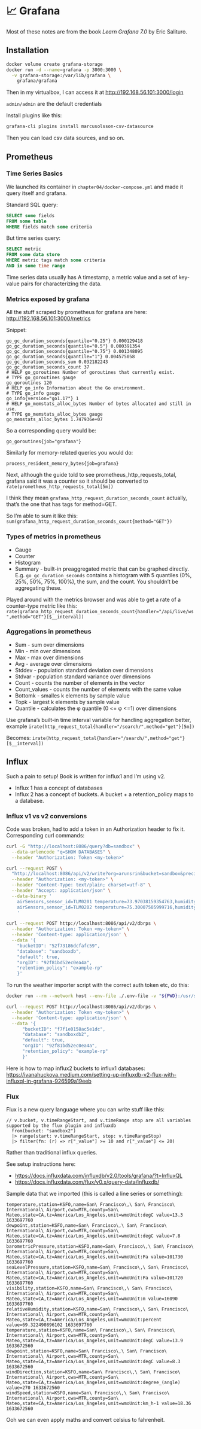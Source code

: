 # 📈 Grafana

Most of these notes are from the book *Learn Grafana 7.0* by Eric Salituro.

## Installation

```sh
docker volume create grafana-storage
docker run -d --name=grafana -p 3000:3000 \
  -v grafana-storage:/var/lib/grafana \
    grafana/grafana
```

Then in my virtualbox, I can access it at http://192.168.56.101:3000/login
	
`admin/admin` are the default credentials

Install plugins like this:

```sh
grafana-cli plugins install marcusolsson-csv-datasource
```

Then you can load csv data sources, and so on.

## Prometheus

### Time Series Basics

We launched its container in `chapter04/docker-compose.yml` and made it query
itself and grafana.

Standard SQL query:

```sql
SELECT some fields
FROM some table
WHERE fields match some criteria
```

But time series query:

```sql
SELECT metric
FROM some data store
WHERE metric tags match some criteria
AND in some time range
```

Time series data usually has A timestamp, a metric value and a set of key-value
pairs for characterizing the data.

### Metrics exposed by grafana

All the stuff scraped by prometheus for grafana are here:
http://192.168.56.101:3000/metrics


Snippet:

```
go_gc_duration_seconds{quantile="0.25"} 0.000129418
go_gc_duration_seconds{quantile="0.5"} 0.000391354
go_gc_duration_seconds{quantile="0.75"} 0.001348095
go_gc_duration_seconds{quantile="1"} 0.004575058
go_gc_duration_seconds_sum 0.032182243
go_gc_duration_seconds_count 37
# HELP go_goroutines Number of goroutines that currently exist.
# TYPE go_goroutines gauge
go_goroutines 120
# HELP go_info Information about the Go environment.
# TYPE go_info gauge
go_info{version="go1.17"} 1
# HELP go_memstats_alloc_bytes Number of bytes allocated and still in use.
# TYPE go_memstats_alloc_bytes gauge
go_memstats_alloc_bytes 1.747936e+07
```

So a corresponding query would be:

`go_goroutines{job="grafana"}`

Similarly for memory-related queries you would do:

`process_resident_memory_bytes{job=grafana}`

Next, although the guide told to see prometheus_http_requests_total, grafana
said it was a counter so it should be converted to
`rate(prometheus_http_requests_total[5m])`

I think they mean `grafana_http_request_duration_seconds_count` actually,
that’s the one that has tags for method=GET.

So I’m able to sum it like this:
`sum(grafana_http_request_duration_seconds_count{method="GET"})`

### Types of metrics in prometheus

- Gauge
- Counter
- Histogram
- Summary - built-in preaggregated metric that can be graphed directly. E.g.
`go_gc_duration_seconds` contains a histogram with 5 quantiles (0%, 25%, 50%,
75%, 100%), the sum, and the count. You shouldn’t be aggregating these.

Played around with the metrics browser and was able to get a rate of a
counter-type metric like this:
`rate(grafana_http_request_duration_seconds_count{handler="/api/live/ws",method="GET"}[$__interval])`


### Aggregations in prometheus

- Sum - sum over dimensions
- Min - min over dimensions
- Max - max over dimensions
- Avg - average over dimensions
- Stddev - population standard deviation over dimensions
- Stdvar - population standard variance over dimensions
- Count - counts the number of elements in the vector
- Count_values - counts the number of elements with the same value
- Bottomk - smalles k elements by sample value
- Topk - largest k elements by sample value
- Quantile - calculates the φ quantile (0 <= φ <=1) over dimensions

Use grafana’s built-in time interval variable for handling aggregation better,
example `irate(http_request_total{handler="/search/",method="get"}[5m])`

Becomes:
`irate(http_request_total{handler="/search/",method="get"}[$__interval])`

## Influx

Such a pain to setup! Book is written for influx1 and I’m using v2.

- Influx 1 has a concept of databases
- Influx 2 has a concept of buckets. A bucket + a retention_policy maps to a
database.

### Influx v1 vs v2 conversions

Code was broken, had to add a token in an Authorization header to fix it.
Corresponding curl commands:

```sh
curl -G "http://localhost:8086/query?db=sandbox" \
  --data-urlencode "q=SHOW DATABASES" \
  --header "Authorization: Token <my-token>"

curl --request POST \
  "http://localhost:8086/api/v2/write?org=arunsrin&bucket=sandbox&precision=ns" \
  --header "Authorization: <my-token>" \
  --header "Content-Type: text/plain; charset=utf-8" \
  --header "Accept: application/json" \
  --data-binary '
    airSensors,sensor_id=TLM0201 temperature=73.97038159354763,humidity=35.23103248356096,co=0.48445310567793615 1630424257000000000
    airSensors,sensor_id=TLM0202 temperature=75.30007505999716,humidity=35.651929918691714,co=0.5141876544505826 1630424257000000000
    '

curl --request POST http://localhost:8086/api/v2/dbrps \
  --header "Authorization: Token <my-token>" \
  --header 'Content-type: application/json' \
  --data '{
    "bucketID": "52f73186dcfafc59",
    "database": "sandboxdb",
    "default": true,
    "orgID": "92f81bd52ec0ea4a",
    "retention_policy": "example-rp"
    }'
```

To run the weather importer script with the correct auth token etc, do this:

```sh
docker run --rm --network host --env-file ./.env-file -v "${PWD}:/usr/src/app" weather --input wx.txt --db sandbox2

curl --request POST http://localhost:8086/api/v2/dbrps \
  --header "Authorization: Token <my-token>" \
  --header 'Content-type: application/json' \
  --data '{
	  "bucketID": "f7f1e0158ac5e1dc",
	  "database": "sandboxdb2",
	  "default": true,
	  "orgID": "92f81bd52ec0ea4a",
	  "retention_policy": "example-rp"
	  }'
```

Here is how to map influx2 buckets to influx1 databases: https://ivanahuckova.medium.com/setting-up-influxdb-v2-flux-with-influxql-in-grafana-926599a19eeb

### Flux
Flux is a new query language where you can write stuff like this:

```
// v.bucket, v.timeRangeStart, and v.timeRange stop are all variables supported by the flux plugin and influxdb
  from(bucket: "sandbox2")
  |> range(start: v.timeRangeStart, stop: v.timeRangeStop)
  |> filter(fn: (r) => r["_value"] >= 10 and r["_value"] <= 20)
```

Rather than traditional influx queries.

See setup instructions here:
- https://docs.influxdata.com/influxdb/v2.0/tools/grafana/?t=InfluxQL
- https://docs.influxdata.com/flux/v0.x/query-data/influxdb/

Sample data that we imported (this is called a line series or something):

```
temperature,station=KSFO,name=San\ Francisco\,\ San\ Francisco\ International\ Airport,cwa=MTR,county=San\ Mateo,state=CA,tz=America/Los_Angeles,unit=wmoUnit:degC value=13.3 1633697760
dewpoint,station=KSFO,name=San\ Francisco\,\ San\ Francisco\ International\ Airport,cwa=MTR,county=San\ Mateo,state=CA,tz=America/Los_Angeles,unit=wmoUnit:degC value=7.8 1633697760
barometricPressure,station=KSFO,name=San\ Francisco\,\ San\ Francisco\ International\ Airport,cwa=MTR,county=San\ Mateo,state=CA,tz=America/Los_Angeles,unit=wmoUnit:Pa value=101730 1633697760
seaLevelPressure,station=KSFO,name=San\ Francisco\,\ San\ Francisco\ International\ Airport,cwa=MTR,county=San\ Mateo,state=CA,tz=America/Los_Angeles,unit=wmoUnit:Pa value=101720 1633697760
visibility,station=KSFO,name=San\ Francisco\,\ San\ Francisco\ International\ Airport,cwa=MTR,county=San\ Mateo,state=CA,tz=America/Los_Angeles,unit=wmoUnit:m value=16090 1633697760
relativeHumidity,station=KSFO,name=San\ Francisco\,\ San\ Francisco\ International\ Airport,cwa=MTR,county=San\ Mateo,state=CA,tz=America/Los_Angeles,unit=wmoUnit:percent value=69.322490896102 1633697760
temperature,station=KSFO,name=San\ Francisco\,\ San\ Francisco\ International\ Airport,cwa=MTR,county=San\ Mateo,state=CA,tz=America/Los_Angeles,unit=wmoUnit:degC value=13.9 1633672560
dewpoint,station=KSFO,name=San\ Francisco\,\ San\ Francisco\ International\ Airport,cwa=MTR,county=San\ Mateo,state=CA,tz=America/Los_Angeles,unit=wmoUnit:degC value=8.3 1633672560
windDirection,station=KSFO,name=San\ Francisco\,\ San\ Francisco\ International\ Airport,cwa=MTR,county=San\ Mateo,state=CA,tz=America/Los_Angeles,unit=wmoUnit:degree_(angle) value=270 1633672560
windSpeed,station=KSFO,name=San\ Francisco\,\ San\ Francisco\ International\ Airport,cwa=MTR,county=San\ Mateo,state=CA,tz=America/Los_Angeles,unit=wmoUnit:km_h-1 value=18.36 1633672560
```

Ooh we can even apply maths and convert celsius to fahrenheit.

